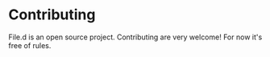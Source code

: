 # Contributing
File.d is an open source project. Contributing are very welcome! For now it's free of rules. 
